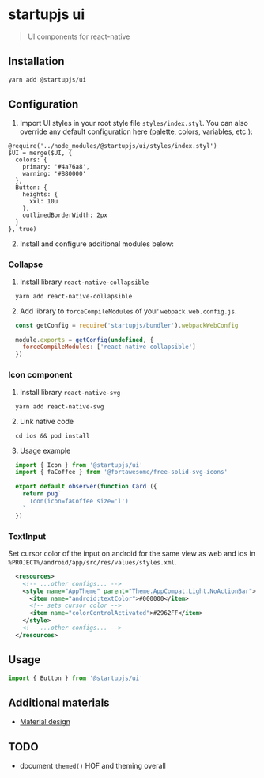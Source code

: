 # startupjs ui
> UI components for react-native

## Installation

```sh
yarn add @startupjs/ui
```

## Configuration
1. Import UI styles in your root style file `styles/index.styl`. You can also override any default configuration here (palette, colors, variables, etc.):
```styl
@require('../node_modules/@startupjs/ui/styles/index.styl')
$UI = merge($UI, {
  colors: {
    primary: '#4a76a8',
    warning: '#880000'
  },
  Button: {
    heights: {
      xxl: 10u
    },
    outlinedBorderWidth: 2px
  }
}, true)
```

2. Install and configure additional modules below:

### Collapse

1. Install library `react-native-collapsible`
```
  yarn add react-native-collapsible
```

2. Add library to `forceCompileModules` of your `webpack.web.config.js`.
```js
  const getConfig = require('startupjs/bundler').webpackWebConfig

  module.exports = getConfig(undefined, {
    forceCompileModules: ['react-native-collapsible']
  })
```

### Icon component

1. Install library `react-native-svg`
```
  yarn add react-native-svg
```

2. Link native code
```
  cd ios && pod install
```

3. Usage example
```js
  import { Icon } from '@startupjs/ui'
  import { faCoffee } from '@fortawesome/free-solid-svg-icons'

  export default observer(function Card ({
    return pug`
      Icon(icon=faCoffee size='l')
    `
  })
```

### TextInput
Set cursor color of the input on android for the same view as web
and ios in `%PROJECT%/android/app/src/res/values/styles.xml`.

```xml
  <resources>
    <!-- ...other configs... -->
    <style name="AppTheme" parent="Theme.AppCompat.Light.NoActionBar">
      <item name="android:textColor">#000000</item>
      <!-- sets cursor color -->
      <item name="colorControlActivated">#2962FF</item>
    </style>
    <!-- ...other configs... -->
  </resources>
```

## Usage
```js
import { Button } from '@startupjs/ui'
```

## Additional materials
- [Material design](https://material.io/design/)

## TODO

- document `themed()` HOF and theming overall
